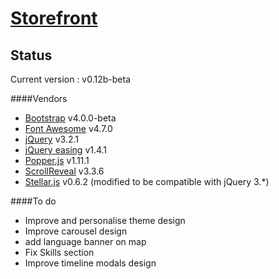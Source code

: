 [Storefront](https://www.gilleshenrard.com)
==========================================

Status
------

Current version : v0.12b-beta

####Vendors
- [Bootstrap](https://getbootstrap.com/) v4.0.0-beta
- [Font Awesome](http://fontawesome.io/) v4.7.0
- [jQuery](https://jquery.com/) v3.2.1
- [jQuery easing](https://jqueryui.com/easing/) v1.4.1
- [Popper.js](https://popper.js.org/) v1.11.1
- [ScrollReveal](https://scrollrevealjs.org/) v3.3.6
- [Stellar.js](http://markdalgleish.com/projects/stellar.js/) v0.6.2 (modified to be compatible with jQuery 3.*)

####To do

- Improve and personalise theme design
- Improve carousel design
- add language banner on map
- Fix Skills section
- Improve timeline modals design
